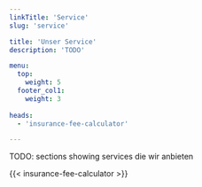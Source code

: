 ```yaml
---
linkTitle: 'Service'
slug: 'service'

title: 'Unser Service' 
description: 'TODO'

menu:
  top:
    weight: 5
  footer_col1:
    weight: 3
    
heads:
  - 'insurance-fee-calculator'

---
```



TODO: sections showing services die wir anbieten



{{< insurance-fee-calculator >}}
